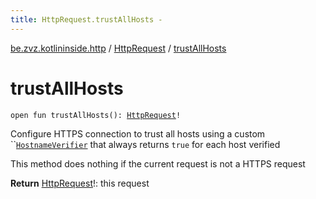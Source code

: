 ```yaml
---
title: HttpRequest.trustAllHosts - 
---
```


[be.zvz.kotlininside.http](../index.html) / [HttpRequest](index.html) / [trustAllHosts](./trust-all-hosts.html)

# trustAllHosts

`open fun trustAllHosts(): `[`HttpRequest`](index.html)`!`

Configure HTTPS connection to trust all hosts using a custom ``[`HostnameVerifier`](#) that always returns `true` for each host verified

 This method does nothing if the current request is not a HTTPS request

**Return**
[HttpRequest](index.html)!: this request

